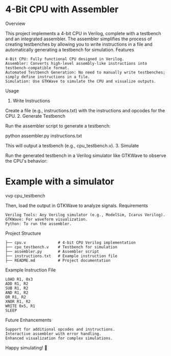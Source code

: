 # 4-Bit CPU with Assembler
Overview

This project implements a 4-bit CPU in Verilog, complete with a testbench and an integrated assembler. The assembler simplifies the process of creating testbenches by allowing you to write instructions in a file and automatically generating a testbench for simulation.
Features

    4-Bit CPU: Fully functional CPU designed in Verilog.
    Assembler: Converts high-level assembly-like instructions into testbench-compatible format.
    Automated Testbench Generation: No need to manually write testbenches; simply define instructions in a file.
    Simulation: Use GTKWave to simulate the CPU and visualize outputs.

Usage
1. Write Instructions

Create a file (e.g., instructions.txt) with the instructions and opcodes for the CPU.
2. Generate Testbench

Run the assembler script to generate a testbench:

python assembler.py instructions.txt

This will output a testbench (e.g., cpu_testbench.v).
3. Simulate

Run the generated testbench in a Verilog simulator like GTKWave to observe the CPU's behavior:

# Example with a simulator
vvp cpu_testbench

Then, load the output in GTKWave to analyze signals.
Requirements

    Verilog Tools: Any Verilog simulator (e.g., ModelSim, Icarus Verilog).
    GTKWave: For waveform visualization.
    Python: To run the assembler.

Project Structure

    ├── cpu.v              # 4-bit CPU Verilog implementation
    ├── cpu_testbench.v    # Testbench for simulation
    ├── assembler.py       # Assembler script
    ├── instructions.txt   # Example instruction file
    ├── README.md          # Project documentation

Example Instruction File

    LOAD R1, 0x3
    ADD R1, R2
    SUB R1, R2
    AND R1, R2
    OR R1, R2
    XNOR R1, R2
    WRITE 0x5, R1
    SLEEP

Future Enhancements

    Support for additional opcodes and instructions.
    Interactive assembler with error handling.
    Enhanced visualization for complex simulations.

Happy simulating! 🚀
